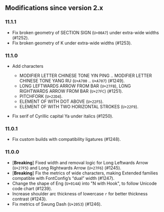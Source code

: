 ## Modifications since version 2.x

### 11.1.1

 * Fix broken geometry of SECTION SIGN (`U+00A7`) under extra-wide widths (#1252).
 * Fix broken geometry of K under extra-wide widths (#1253).


### 11.1.0

 * Add characters
   - MODIFIER LETTER CHINESE TONE YIN PING .. MODIFIER LETTER CHINESE TONE YANG RU (`U+A700` .. `U+A707`) (#1249).
   - LONG LEFTWARDS ARROW FROM BAR (`U+27FB`), LONG RIGHTWARDS ARROW FROM BAR (`U+27FC`) (#1251).
   - PITCHFORK (`U+22D4`).
   - ELEMENT OF WITH DOT ABOVE (`U+22F5`).
   - ELEMENT OF WITH TWO HORIZONTAL STROKES (`U+22F9`).

 * Fix serif of Cyrillic capital Ya under italics (#1250).


### 11.0.1

 * Fix custom builds with compatibility ligatures (#1248).


### 11.0.0

 * \[**Breaking**\] Fixed width and removal logic for Long Leftwards Arrow (`U+27F5`) and Long Rightwards Arrow (`U+27F6`) (#1245).
 * \[**Breaking**\] Fix the metrics of wide characters, making Extended families compatible with FontConfig’s “dual” width (#1247).
 * Change the shape of Eng (`U+014A`) into "N with Hook", to follow Unicode code chart (#1239).
 * Increase shoulder arc thickness of lowercase `r` for better thickness contrast (#1243).
 * Fix metrics of Swung Dash (`U+2053`) (#1246).


